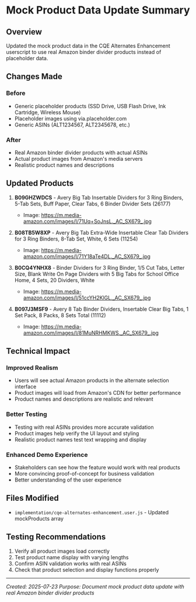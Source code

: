 # Mock Product Data Update Summary

## Overview
Updated the mock product data in the CQE Alternates Enhancement userscript to use real Amazon binder divider products instead of placeholder data.

## Changes Made

### Before
- Generic placeholder products (SSD Drive, USB Flash Drive, Ink Cartridge, Wireless Mouse)
- Placeholder images using via.placeholder.com
- Generic ASINs (ALT1234567, ALT2345678, etc.)

### After
- Real Amazon binder divider products with actual ASINs
- Actual product images from Amazon's media servers
- Realistic product names and descriptions

## Updated Products

1. **B09GHZWDCS** - Avery Big Tab Insertable Dividers for 3 Ring Binders, 5-Tab Sets, Buff Paper, Clear Tabs, 6 Binder Divider Sets (26177)
   - Image: https://m.media-amazon.com/images/I/71Uq+SoJnsL._AC_SX679_.jpg

2. **B08TB5W8XP** - Avery Big Tab Extra-Wide Insertable Clear Tab Dividers for 3 Ring Binders, 8-Tab Set, White, 6 Sets (11254)
   - Image: https://m.media-amazon.com/images/I/71Y18aTe4DL._AC_SX679_.jpg

3. **B0CQ4YNHX8** - Binder Dividers for 3 Ring Binder, 1/5 Cut Tabs, Letter Size, Blank Write On Page Dividers with 5 Big Tabs for School Office Home, 4 Sets, 20 Dividers, White
   - Image: https://m.media-amazon.com/images/I/51ccYH2KlGL._AC_SX679_.jpg

4. **B097J3MSF9** - Avery 8 Tab Binder Dividers, Insertable Clear Big Tabs, 1 Set Pack, 8 Packs, 8 Sets Total (11112)
   - Image: https://m.media-amazon.com/images/I/81MuNRHMKWS._AC_SX679_.jpg

## Technical Impact

### Improved Realism
- Users will see actual Amazon products in the alternate selection interface
- Product images will load from Amazon's CDN for better performance
- Product names and descriptions are realistic and relevant

### Better Testing
- Testing with real ASINs provides more accurate validation
- Product images help verify the UI layout and styling
- Realistic product names test text wrapping and display

### Enhanced Demo Experience
- Stakeholders can see how the feature would work with real products
- More convincing proof-of-concept for business validation
- Better understanding of the user experience

## Files Modified
- `implementation/cqe-alternates-enhancement.user.js` - Updated mockProducts array

## Testing Recommendations
1. Verify all product images load correctly
2. Test product name display with varying lengths
3. Confirm ASIN validation works with real ASINs
4. Check that product selection and display functions properly

---
*Created: 2025-07-23*
*Purpose: Document mock product data update with real Amazon binder divider products*
